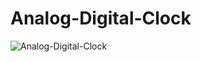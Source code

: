 # Analog-Digital-Clock

![Analog-Digital-Clock](https://user-images.githubusercontent.com/31548338/174795595-6124b819-e51b-4790-9524-03cbd8401e7c.png)
